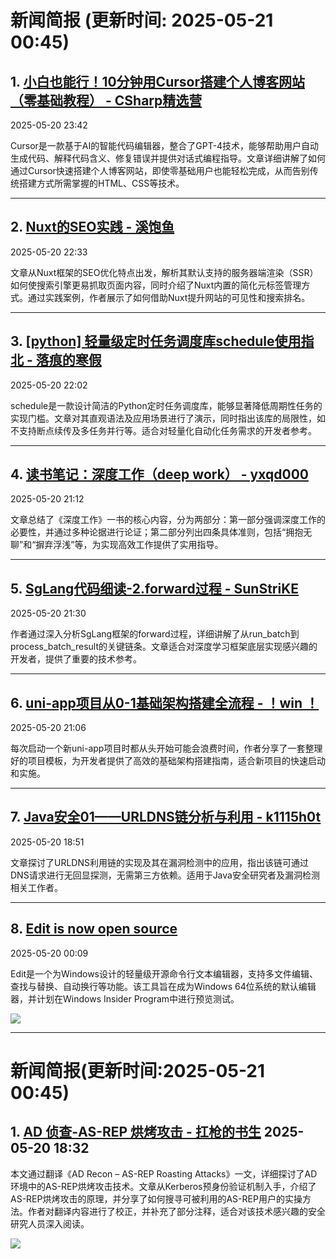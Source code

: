 # 新闻简报 (更新时间: 2025-05-21 00:45)

## 1. [小白也能行！10分钟用Cursor搭建个人博客网站（零基础教程） - CSharp精选营](https://www.cnblogs.com/shenchuanchao/p/18888045)  
2025-05-20 23:42

Cursor是一款基于AI的智能代码编辑器，整合了GPT-4技术，能够帮助用户自动生成代码、解释代码含义、修复错误并提供对话式编程指导。文章详细讲解了如何通过Cursor快速搭建个人博客网站，即使零基础用户也能轻松完成，从而告别传统搭建方式所需掌握的HTML、CSS等技术。

---

## 2. [Nuxt的SEO实践 - 溪饱鱼](https://www.cnblogs.com/xibaoyu/p/18887963)  
2025-05-20 22:33

文章从Nuxt框架的SEO优化特点出发，解析其默认支持的服务器端渲染（SSR）如何使搜索引擎更易抓取页面内容，同时介绍了Nuxt内置的简化元标签管理方式。通过实践案例，作者展示了如何借助Nuxt提升网站的可见性和搜索排名。

---

## 3. [[python] 轻量级定时任务调度库schedule使用指北 - 落痕的寒假](https://www.cnblogs.com/luohenyueji/p/18887908)  
2025-05-20 22:02

schedule是一款设计简洁的Python定时任务调度库，能够显著降低周期性任务的实现门槛。文章对其直观语法及应用场景进行了演示，同时指出该库的局限性，如不支持断点续传及多任务并行等。适合对轻量化自动化任务需求的开发者参考。

---

## 4. [读书笔记：深度工作（deep work） - yxqd000](https://www.cnblogs.com/yxqd--hallo/p/18887834)  
2025-05-20 21:12

文章总结了《深度工作》一书的核心内容，分为两部分：第一部分强调深度工作的必要性，并通过多种论据进行论证；第二部分列出四条具体准则，包括“拥抱无聊”和“摒弃浮浅”等，为实现高效工作提供了实用指导。

---

## 5. [SgLang代码细读-2.forward过程 - SunStriKE](https://www.cnblogs.com/sunstrikes/p/18887861)  
2025-05-20 21:30

作者通过深入分析SgLang框架的forward过程，详细讲解了从run_batch到process_batch_result的关键链条。文章适合对深度学习框架底层实现感兴趣的开发者，提供了重要的技术参考。

---

## 6. [uni-app项目从0-1基础架构搭建全流程 - ！win ！](https://www.cnblogs.com/xwwin/p/18887820)  
2025-05-20 21:06

每次启动一个新uni-app项目时都从头开始可能会浪费时间，作者分享了一套整理好的项目模板，为开发者提供了高效的基础架构搭建指南，适合新项目的快速启动和实施。

---

## 7. [Java安全01——URLDNS链分析与利用 - k1115h0t](https://www.cnblogs.com/k1115h0t/p/18887599)  
2025-05-20 18:51

文章探讨了URLDNS利用链的实现及其在漏洞检测中的应用，指出该链可通过DNS请求进行无回显探测，无需第三方依赖。适用于Java安全研究者及漏洞检测相关工作者。

---

## 8. [Edit is now open source](https://app.daily.dev/posts/edit-is-now-open-source-bpho7fwee)  
2025-05-20 00:09

Edit是一个为Windows设计的轻量级开源命令行文本编辑器，支持多文件编辑、查找与替换、自动换行等功能。该工具旨在成为Windows 64位系统的默认编辑器，并计划在Windows Insider Program中进行预览测试。

![](https://media.daily.dev/image/upload/f_auto,q_auto/v1/posts/de3a9eecaaaafc4af6f9ad94b8401c72?_a=AQAEuj9)

---


# 新闻简报(更新时间:2025-05-21 00:45)

## 1. [AD 侦查-AS-REP 烘烤攻击 - 扛枪的书生](https://www.cnblogs.com/kqdssheng/p/18887576)   2025-05-20 18:32

本文通过翻译《AD Recon – AS-REP Roasting Attacks》一文，详细探讨了AD环境中的AS-REP烘烤攻击技术。文章从Kerberos预身份验证机制入手，介绍了AS-REP烘烤攻击的原理，并分享了如何搜寻可被利用的AS-REP用户的实操方法。作者对翻译内容进行了校正，并补充了部分注释，适合对该技术感兴趣的安全研究人员深入阅读。

![](https://pic.cnblogs.com/avatar/1747742656935382.png)